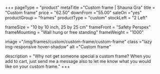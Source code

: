 +++
pageType = "product"
metaTitle ="Custom frame | Shauna Gra"
title = "Custom frame"
price = "62.50"
downFrom ="55.00"
saleOn ="yes"
productGroup = "frames"
productType = "custom"
stockLeft = "2 Left" 
 
frameSize = "10 by 10 inch, 25 by 25 cm" 
frameFront = "Safety Perspex" 
frameMounting = "Wall hung or free standing" 
frameWeight = "1000" 
 
 
image ="/img/frames/custom/custom-frame/custom-frame"
class ="lazy img-responsive hover-shadow"
alt ="Custom frame"
 
description = "Why not get someone special a custom frame? When you add to cart, just send me a message also to let me know what you would like on your custom frame."
+++
